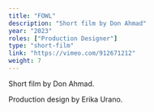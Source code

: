 ```yaml
---
title: "FOWL"
description: "Short film by Don Ahmad"
year: "2023"
roles: ["Production Designer"]
type: "short-film"
link: "https://vimeo.com/912671212"
weight: 7
---
```


Short film by Don Ahmad. 

Production design by Erika Urano. 
 